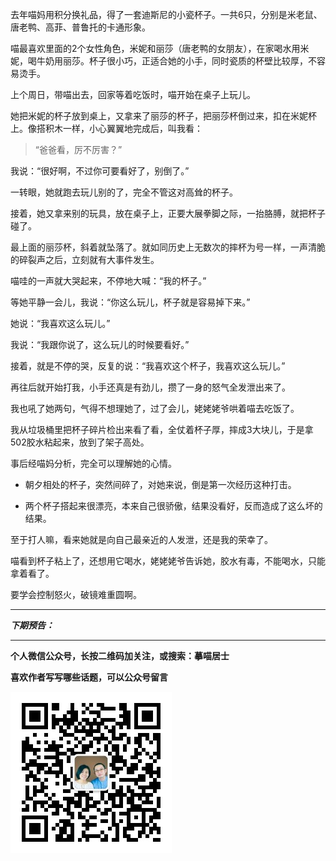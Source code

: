 去年喵妈用积分换礼品，得了一套迪斯尼的小瓷杯子。一共6只，分别是米老鼠、唐老鸭、高菲、普鲁托的卡通形象。

喵最喜欢里面的2个女性角色，米妮和丽莎（唐老鸭的女朋友），在家喝水用米妮，喝牛奶用丽莎。杯子很小巧，正适合她的小手，同时瓷质的杯壁比较厚，不容易烫手。

上个周日，带喵出去，回家等着吃饭时，喵开始在桌子上玩儿。

她把米妮的杯子放到桌上，又拿来了丽莎的杯子，把丽莎杯倒过来，扣在米妮杯上。像搭积木一样，小心翼翼地完成后，叫我看：

>“爸爸看，厉不厉害？”

我说：“很好啊，不过你可要看好了，别倒了。”

一转眼，她就跑去玩儿别的了，完全不管这对高耸的杯子。

接着，她又拿来别的玩具，放在桌子上，正要大展拳脚之际，一抬胳膊，就把杯子碰了。

最上面的丽莎杯，斜着就坠落了。就如同历史上无数次的摔杯为号一样，一声清脆的碎裂声之后，立刻就有大事件发生。

喵哇的一声就大哭起来，不停地大喊：“我的杯子。”

等她平静一会儿，我说：“你这么玩儿，杯子就是容易掉下来。”

她说：“我喜欢这么玩儿。”

我说：“我跟你说了，这么玩儿的时候要看好。”

接着，就是不停的哭，反复的说：“我喜欢这个杯子，我喜欢这么玩儿。”

再往后就开始打我，小手还真是有劲儿，攒了一身的怒气全发泄出来了。

我也吼了她两句，气得不想理她了，过了会儿，姥姥姥爷哄着喵去吃饭了。

我从垃圾桶里把杯子碎片检出来看了看，全仗着杯子厚，摔成3大块儿，于是拿502胶水粘起来，放到了架子高处。

事后经喵妈分析，完全可以理解她的心情。

* 朝夕相处的杯子，突然间碎了，对她来说，倒是第一次经历这种打击。

* 两个杯子搭起来很漂亮，本来自己很骄傲，结果没看好，反而造成了这么坏的结果。

至于打人嘛，看来她就是向自己最亲近的人发泄，还是我的荣幸了。

喵看到杯子粘上了，还想用它喝水，姥姥姥爷告诉她，胶水有毒，不能喝水，只能拿着看了。

要学会控制怒火，破镜难重圆啊。



***

***下期预告：***

***


**个人微信公众号，长按二维码加关注，或搜索：摹喵居士**

**喜欢作者写写哪些话题，可以公众号留言**

![](https://github.com/jiluofu/jiluofu.github.com/raw/master/momiaojushi/static/qrcode.jpg)